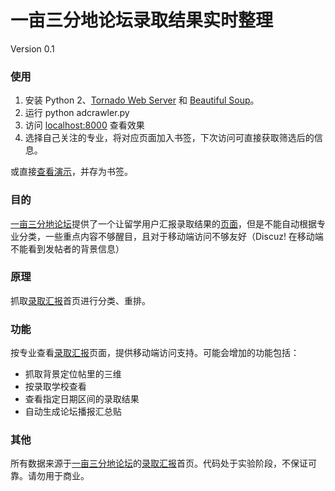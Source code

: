 # 一亩三分地论坛录取结果实时整理

Version 0.1

### 使用

1. 安装 Python 2、[Tornado Web Server](http://www.tornadoweb.org/en/stable/) 和 [Beautiful Soup](http://www.crummy.com/software/BeautifulSoup/)。
2. 运行 python adcrawler.py
3. 访问 [localhost:8000](http://localhost:8000) 查看效果
4. 选择自己关注的专业，将对应页面加入书签，下次访问可直接获取筛选后的信息。

或直接[查看演示](http://vps.hgao.net:8000)，并存为书签。

### 目的
[一亩三分地论坛](http://www.1point3acres.com/bbs/)提供了一个让留学用户汇报录取结果的[页面](http://www.1point3acres.com/bbs/forum.php?mod=forumdisplay&fid=82&filter=author&orderby=dateline&sortid=164)，但是不能自动根据专业分类，一些重点内容不够醒目，且对于移动端访问不够友好（Discuz! 在移动端不能看到发帖者的背景信息）

### 原理
抓取[录取汇报](http://www.1point3acres.com/bbs/forum.php?mod=forumdisplay&fid=82&filter=author&orderby=dateline&sortid=164)首页进行分类、重排。

### 功能
按专业查看[录取汇报](http://www.1point3acres.com/bbs/forum.php?mod=forumdisplay&fid=82&filter=author&orderby=dateline&sortid=164)页面，提供移动端访问支持。可能会增加的功能包括：

* 抓取背景定位帖里的三维
* 按录取学校查看
* 查看指定日期区间的录取结果
* 自动生成论坛播报汇总贴

### 其他
所有数据来源于[一亩三分地论坛](http://www.1point3acres.com/bbs/)的[录取汇报](http://www.1point3acres.com/bbs/forum.php?mod=forumdisplay&fid=82&filter=author&orderby=dateline&sortid=164)首页。代码处于实验阶段，不保证可靠。请勿用于商业。
